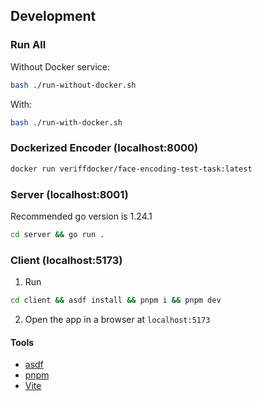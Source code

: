 ## Development

### Run All

Without Docker service:
```bash
bash ./run-without-docker.sh
```

With:
```bash
bash ./run-with-docker.sh
```

### Dockerized Encoder (localhost:8000)

```bash
docker run veriffdocker/face-encoding-test-task:latest
```

### Server (localhost:8001)

Recommended go version is 1.24.1

```bash
cd server && go run .
```

### Client (localhost:5173)

1. Run

```bash
cd client && asdf install && pnpm i && pnpm dev
```

2. Open the app in a browser at `localhost:5173`

#### Tools

- [asdf](https://asdf-vm.com/)
- [pnpm](https://pnpm.io/)
- [Vite](https://v4.vite.dev/)
